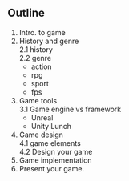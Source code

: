 ## Outline
1. Intro. to game
2. History and genre <br/>
 2.1 history<br/>
 2.2 genre<br/>
    - action
    - rpg
    - sport
    - fps
3. Game tools<br/>
  3.1 Game engine vs framework
    - Unreal
    - Unity
Lunch
4. Game design<br/>
  4.1 game elements<br/>
  4.2 Design your game<br/>
5. Game implementation
6. Present your game.
